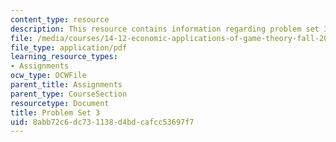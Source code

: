 ```yaml
---
content_type: resource
description: This resource contains information regarding problem set 3.
file: /media/courses/14-12-economic-applications-of-game-theory-fall-2012/8abb72c6dc731138d4bdcafcc53697f7_MIT14_12F12_pset3.pdf
file_type: application/pdf
learning_resource_types:
- Assignments
ocw_type: OCWFile
parent_title: Assignments
parent_type: CourseSection
resourcetype: Document
title: Problem Set 3
uid: 8abb72c6-dc73-1138-d4bd-cafcc53697f7
---
```

